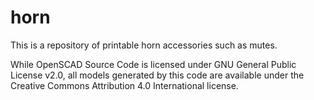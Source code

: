 # horn
This is a repository of printable horn accessories such as mutes.

While OpenSCAD Source Code is licensed under GNU General Public License v2.0, all models generated by this code are available under the Creative Commons Attribution 4.0 International license.
